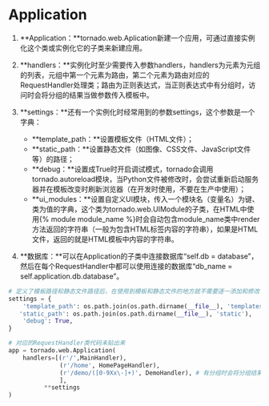 # **Application**

1. **Application：**tornado.web.Aplication新建一个应用，可通过直接实例化这个类或实例化它的子类来新建应用。
2. **handlers：**实例化时至少需要传入参数handlers，handlers为元素为元组的列表，元组中第一个元素为路由，第二个元素为路由对应的RequestHandler处理类；路由为正则表达式，当正则表达式中有分组时，访问时会将分组的结果当做参数传入模板中。
3. **settings：**还有一个实例化时经常用到的参数settings，这个参数是一个字典：

    * **template\_path：**设置模板文件（HTML文件）；
    * **static\_path：**设置静态文件（如图像、CSS文件、JavaScript文件等）的路径；
    * **debug：**设置成True时开启调试模式，tornado会调用tornado.autoreload模块，当Python文件被修改时，会尝试重新启动服务器并在模板改变时刷新浏览器（在开发时使用，不要在生产中使用）；
    * **ui\_modules：**设置自定义UI模块，传入一个模块名（变量名）为键、类为值的字典，这个类为tornado.web.UIModule的子类，在HTML中使用{% module module\_name %}时会自动包含module\_name类中render方法返回的字符串（一般为包含HTML标签内容的字符串），如果是HTML文件，返回的就是HTML模板中内容的字符串。

4. **数据库：**可以在Application的子类中连接数据库“self.db = database”，然后在每个RequestHandler中都可以使用连接的数据库“db\_name = self.application.db.database”。

```py
# 定义了模板路径和静态文件路径后，在使用到模板和静态文件的地方就不需要逐一添加和修改了
settings = {
    'template_path': os.path.join(os.path.dirname(__file__), 'templates'),
   'static_path': os.path.join(os.path.dirname(__file__), 'static'),
    'debug': True,
}

# 对应的RequestHandler类代码未贴出来 
app = tornado.web.Application(
    handlers=[(r'/',MainHandler), 
　　　　　　　　 (r'/home', HomePageHandler), 
　　　　　　　　 (r'/demo/([0-9Xx\-]+)', DemoHandler), # 有分组时会将分组结果当参数传入对应的模板中 
 　　　　　　　　], 
　　　　　　**settings 
)
```



